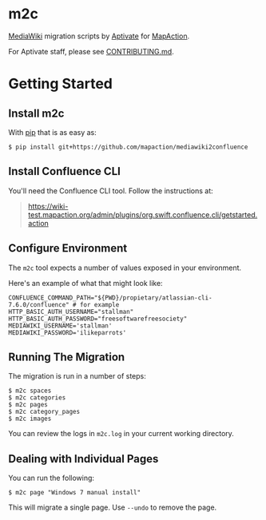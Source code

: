 # m2c

[MediaWiki] migration scripts by [Aptivate] for [MapAction].

For Aptivate staff, please see [CONTRIBUTING.md].

[MediaWiki]: https://www.mediawiki.org/wiki/MediaWiki
[Aptivate]: http://www.aptivate.org
[MapAction]: https://mapaction.org
[CONTRIBUTING.md]: https://github.com/mapaction/mediawiki2confluence/blob/master/CONTRIBUTING.md

# Getting Started

## Install m2c

With [pip] that is as easy as:

[pip]: https://pip.pypa.io/en/stable/installing/

```
$ pip install git+https://github.com/mapaction/mediawiki2confluence
```

## Install Confluence CLI

You'll need the Confluence CLI tool. Follow the instructions at:

> https://wiki-test.mapaction.org/admin/plugins/org.swift.confluence.cli/getstarted.action

## Configure Environment

The `m2c` tool expects a number of values exposed in your environment.

Here's an example of what that might look like:

```
CONFLUENCE_COMMAND_PATH="${PWD}/propietary/atlassian-cli-7.6.0/confluence" # for example
HTTP_BASIC_AUTH_USERNAME="stallman"
HTTP_BASIC_AUTH_PASSWORD="freesoftwarefreesociety"
MEDIAWIKI_USERNAME='stallman'
MEDIAWIKI_PASSWORD='ilikeparrots'
```

## Running The Migration

The migration is run in a number of steps:

```
$ m2c spaces
$ m2c categories
$ m2c pages
$ m2c category_pages
$ m2c images
```

You can review the logs in `m2c.log` in your current working directory.

## Dealing with Individual Pages

You can run the following:

```
$ m2c page "Windows 7 manual install"
```

This will migrate a single page. Use `--undo` to remove the page.
